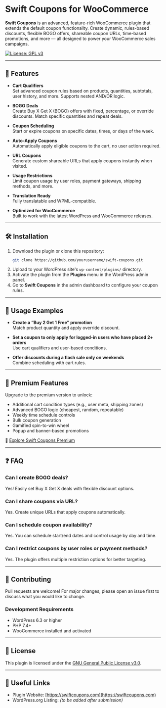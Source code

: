 # Swift Coupons for WooCommerce

**Swift Coupons** is an advanced, feature-rich WooCommerce plugin that extends the default coupon functionality. Create dynamic, rules-based discounts, flexible BOGO offers, shareable coupon URLs, time-based promotions, and more — all designed to power your WooCommerce sales campaigns.

[![License: GPL v3](https://img.shields.io/badge/License-GPLv3-blue.svg)](https://www.gnu.org/licenses/gpl-3.0.html)

---

## 🚀 Features

- **Cart Qualifiers**  
  Set advanced coupon rules based on products, quantities, subtotals, user history, and more. Supports nested AND/OR logic.

- **BOGO Deals**  
  Create Buy X Get X (BOGO) offers with fixed, percentage, or override discounts. Match specific quantities and repeat deals.

- **Coupon Scheduling**  
  Start or expire coupons on specific dates, times, or days of the week.

- **Auto-Apply Coupons**  
  Automatically apply eligible coupons to the cart, no user action required.

- **URL Coupons**  
  Generate custom shareable URLs that apply coupons instantly when visited.

- **Usage Restrictions**  
  Limit coupon usage by user roles, payment gateways, shipping methods, and more.

- **Translation Ready**  
  Fully translatable and WPML-compatible.

- **Optimized for WooCommerce**  
  Built to work with the latest WordPress and WooCommerce releases.

---

## 🛠 Installation

1. Download the plugin or clone this repository:
   ```bash
   git clone https://github.com/yourusername/swift-coupons.git
   ```
2. Upload to your WordPress site's `wp-content/plugins/` directory.
3. Activate the plugin from the **Plugins** menu in the WordPress admin panel.
4. Go to **Swift Coupons** in the admin dashboard to configure your coupon rules.

---

## 📘 Usage Examples

- **Create a “Buy 2 Get 1 Free” promotion**  
  Match product quantity and apply override discount.

- **Set a coupon to only apply for logged-in users who have placed 2+ orders**  
  Use cart qualifiers and user-based conditions.

- **Offer discounts during a flash sale only on weekends**  
  Combine scheduling with cart rules.

---

## 💼 Premium Features

Upgrade to the premium version to unlock:

- Additional cart condition types (e.g., user meta, shipping zones)
- Advanced BOGO logic (cheapest, random, repeatable)
- Weekly time schedule controls
- Bulk coupon generation
- Gamified spin-to-win wheel
- Popup and banner-based promotions

🔗 [Explore Swift Coupons Premium](https://swiftcoupons.com)

---

## ❓ FAQ

### Can I create BOGO deals?
Yes! Easily set Buy X Get X deals with flexible discount options.

### Can I share coupons via URL?
Yes. Create unique URLs that apply coupons automatically.

### Can I schedule coupon availability?
Yes. You can schedule start/end dates and control usage by day and time.

### Can I restrict coupons by user roles or payment methods?
Yes. The plugin offers multiple restriction options for better targeting.

---

## 🤝 Contributing

Pull requests are welcome! For major changes, please open an issue first to discuss what you would like to change.

### Development Requirements
- WordPress 6.3 or higher
- PHP 7.4+
- WooCommerce installed and activated

---

## 📄 License

This plugin is licensed under the [GNU General Public License v3.0](https://www.gnu.org/licenses/gpl-3.0.html).

---

## 🔗 Useful Links

- Plugin Website: [https://swiftcoupons.com](https://swiftcoupons.com)
- WordPress.org Listing: _(to be added after submission)_
